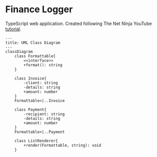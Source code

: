 # Finance Logger
TypeScript web application. Created following The Net Ninja YouTube [tutorial](https://www.youtube.com/playlist?list=PL4cUxeGkcC9gUgr39Q_yD6v-bSyMwKPUI).


```mermaid
---
title: UML Class Diagram
---
classDiagram
    class Formattable{
        <<interface>>
        +format(): string
    }

    class Invoice{
        -client: string
        -details: string
        +amount: number
    }
    Formattable<|..Invoice

    class Payment{
        -recipient: string
        -details: string
        +amount: number
    }
    Formattable<|..Payment

    class ListRenderer{
        +render(Formattable, string): void
    }
```
